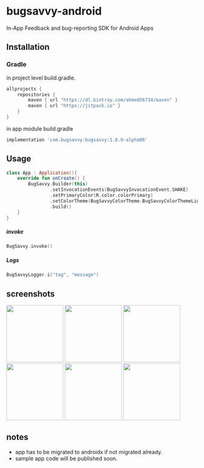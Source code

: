 
# bugsavvy-android
In-App Feedback and bug-reporting SDK for Android Apps 

## Installation
### Gradle

in  project level build.gradle.

```groovy
allprojects {
    repositories {
        maven { url "https://dl.bintray.com/ahmed56734/maven" }
        maven { url "https://jitpack.io" }
    }
}
```
in app module build.gradle
```groovy
implementation 'com.bugsavvy:bugsavvy:1.0.0-alpha06'
```



## Usage


```kotlin
class App : Application(){
    override fun onCreate() {
        BugSavvy.Builder(this)
                .setInvocationEvents(BugSavvyInvocationEvent.SHAKE)
                .setPrimaryColor(R.color.colorPrimary)
                .setColorTheme(BugSavvyColorTheme.BugSavvyColorThemeLight)
                .build()
    }
}
```

##### invoke
```kotlin
BugSavvy.invoke()
```
##### Logs
```kotlin
BugSavvyLogger.i("tag", "message")
```

## screenshots
<img src="https://github.com/ahmed56734/bugsavvy-android-sample/blob/master/screenshots/1.png" width="150"> <img src="https://github.com/ahmed56734/bugsavvy-android-sample/blob/master/screenshots/2.png" width="150"> <img src="https://github.com/ahmed56734/bugsavvy-android-sample/blob/master/screenshots/3.png" width="150"> <img src="https://github.com/ahmed56734/bugsavvy-android-sample/blob/master/screenshots/4.png" width="150"> <img src="https://github.com/ahmed56734/bugsavvy-android-sample/blob/master/screenshots/5.png" width="150"> <img src="https://github.com/ahmed56734/bugsavvy-android-sample/blob/master/screenshots/6.png" width="150">

## notes
- app has to be migrated to androidx if not migrated already.
- sample app code will be published soon.
